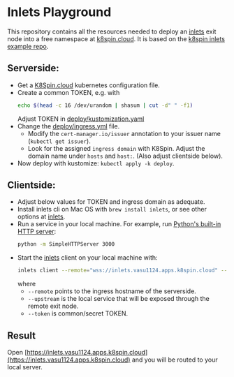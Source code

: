 # Inlets Playground

This repository contains all the resources needed to deploy an [inlets](https://github.com/alexellis/inlets) exit node into a free namespace at [k8spin.cloud](https://k8spin.cloud). It is based on the [k8spin inlets example repo](https://gitlab.com/k8spin-open/examples/inlets).

## Serverside:
* Get a [K8Spin.cloud](https://k8spin.cloud) kubernetes configuration file.
* Create a common TOKEN, e.g. with 
  ```bash
  echo $(head -c 16 /dev/urandom | shasum | cut -d" " -f1)
  ```
  Adjust TOKEN in [deploy/kustomization.yaml](deploy/kustomization.yaml)
* Change the [deploy/ingress.yml](deploy/ingress.yml) file. 
  * Modify the `cert-manager.io/issuer` annotation to your issuer name (`kubectl get issuer`).
  * Look for the assigned `ingress domain` with K8Spin. Adjust the domain name under `hosts` and `host:`. (Also adjust clientside below).
* Now deploy with kustomize: `kubectl apply -k deploy`.

## Clientside:
* Adjust below values for TOKEN and ingress domain as adequate.
* Install inlets cli on Mac OS with `brew install inlets`, or see other options at [inlets](https://github.com/alexellis/inlets).
* Run a service in your local machine. For example, run [Python's built-in HTTP server](https://docs.python.org/2/library/simplehttpserver.html):
  ```bash
  python -m SimpleHTTPServer 3000
  ```
* Start the [inlets](https://github.com/alexellis/inlets) client on your local machine with:
  ```bash
  inlets client --remote="wss://inlets.vasu1124.apps.k8spin.cloud" --upstream="localhost:3000" --token=TOKEN --print-token=false
  ```
  where 
  - `--remote` points to the ingress hostname of the serverside.
  - `--upstream` is the local service that will be exposed through the remote exit node. 
  - `--token` is common/secret TOKEN.

## Result

Open [https://inlets.vasu1124.apps.k8spin.cloud](https://inlets.vasu1124.apps.k8spin.cloud) and you will be routed to your local server.
